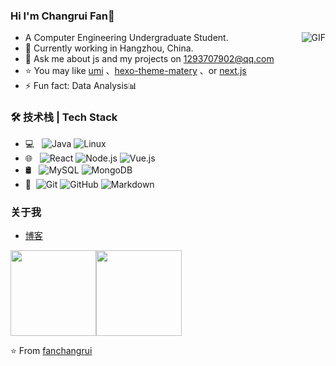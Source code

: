 ### Hi I'm Changrui Fan👋
<img align="right" alt="GIF" src="https://raw.githubusercontent.com/JoeyBling/JoeyBling/master/pic/pusheencode.gif" />

- A Computer Engineering Undergraduate Student.
- 🌱 Currently working in Hangzhou, China.
- 💬 Ask me about js and my projects on [1293707902@qq.com](mailto:1293707902@qq.com)
- ⭐ You may like [umi](https://github.com/umijs/umi) 、[hexo-theme-matery](https://github.com/blinkfox/hexo-theme-matery) 、or [next.js](https://github.com/vercel/next.js)
- ⚡ Fun fact: Data Analysis📊

### 🛠 技术栈 | Tech Stack

- 💻 &#160; ![Java](https://img.shields.io/badge/-Javascript-333333?style=flat&logo=JavaScript&logoColor=007396)
![Linux](https://img.shields.io/badge/-Linux-333333?style=flat&logo=Linux&logoColor=FCC624)
- 🌐 &#160; ![React](https://img.shields.io/badge/-React-333333?style=flat&logo=React&logoColor=007396)
![Node.js](https://img.shields.io/badge/-Node.js-333333?style=flat&logo=node.js)
![Vue.js](https://img.shields.io/badge/-VueJS-333333?style=flat&logo=Vue.js)
- 🛢 &#160; ![MySQL](https://img.shields.io/badge/-MySQL-333333?style=flat&logo=mysql)
![MongoDB](https://img.shields.io/badge/-MongoDB-333333?style=flat&logo=mongodb)
- 🔧 &#160;![Git](https://img.shields.io/badge/-Git-333333?style=flat&logo=git)
![GitHub](https://img.shields.io/badge/-GitHub-333333?style=flat&logo=github)
![Markdown](https://img.shields.io/badge/-Markdown-333333?style=flat&logo=markdown)

### 关于我
- [博客](https://hexo-fanchangrui.vercel.app/)

<img align="" height="137px" src="https://github-readme-stats.vercel.app/api?username=fanchangrui&hide_title=true&hide_border=true&show_icons=true&include_all_commits=true&line_height=21&bg_color=0,EC6C6C,FFD479,FFFC79,73FA79&theme=graywhite&locale=cn" /><img align="" height="137px" src="https://github-readme-stats.vercel.app/api/top-langs/?username=fanchangrui&hide_title=true&hide_border=true&layout=compact&bg_color=0,73FA79,73FDFF,D783FF&theme=graywhite&locale=cn" />

:star: From [fanchangrui](https://github.com/fanchangrui)
